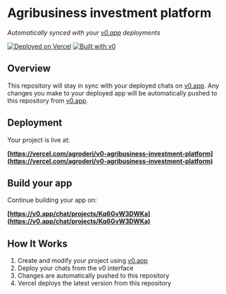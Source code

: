 # Agribusiness investment platform

*Automatically synced with your [v0.app](https://v0.app) deployments*

[![Deployed on Vercel](https://img.shields.io/badge/Deployed%20on-Vercel-black?style=for-the-badge&logo=vercel)](https://vercel.com/agroderi/v0-agribusiness-investment-platform)
[![Built with v0](https://img.shields.io/badge/Built%20with-v0.app-black?style=for-the-badge)](https://v0.app/chat/projects/Kq6GvW3DWKa)

## Overview

This repository will stay in sync with your deployed chats on [v0.app](https://v0.app).
Any changes you make to your deployed app will be automatically pushed to this repository from [v0.app](https://v0.app).

## Deployment

Your project is live at:

**[https://vercel.com/agroderi/v0-agribusiness-investment-platform](https://vercel.com/agroderi/v0-agribusiness-investment-platform)**

## Build your app

Continue building your app on:

**[https://v0.app/chat/projects/Kq6GvW3DWKa](https://v0.app/chat/projects/Kq6GvW3DWKa)**

## How It Works

1. Create and modify your project using [v0.app](https://v0.app)
2. Deploy your chats from the v0 interface
3. Changes are automatically pushed to this repository
4. Vercel deploys the latest version from this repository
